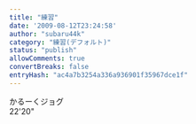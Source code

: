 ```yaml
---
title: "練習"
date: '2009-08-12T23:24:58'
author: "subaru44k"
category: "練習(デフォルト)"
status: "publish"
allowComments: true
convertBreaks: false
entryHash: "ac4a7b3254a336a936901f35967dce1f"
---
```

かるーくジョグ<br>
22'20"
